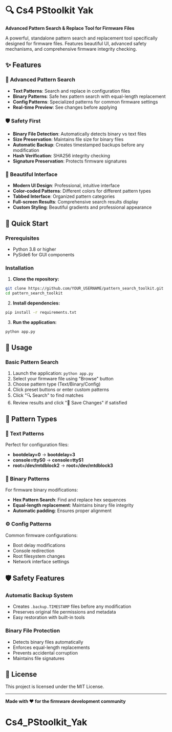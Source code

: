# 🔍 Cs4 PStoolkit Yak

**Advanced Pattern Search & Replace Tool for Firmware Files**

A powerful, standalone pattern search and replacement tool specifically designed for firmware files. Features beautiful UI, advanced safety mechanisms, and comprehensive firmware integrity checking.

## ✨ Features

### 🎯 **Advanced Pattern Search**
- **Text Patterns**: Search and replace in configuration files
- **Binary Patterns**: Safe hex pattern search with equal-length replacement  
- **Config Patterns**: Specialized patterns for common firmware settings
- **Real-time Preview**: See changes before applying

### 🛡️ **Safety First**
- **Binary File Detection**: Automatically detects binary vs text files
- **Size Preservation**: Maintains file size for binary files
- **Automatic Backup**: Creates timestamped backups before any modification
- **Hash Verification**: SHA256 integrity checking
- **Signature Preservation**: Protects firmware signatures

### 🎨 **Beautiful Interface**
- **Modern UI Design**: Professional, intuitive interface
- **Color-coded Patterns**: Different colors for different pattern types
- **Tabbed Interface**: Organized pattern categories
- **Full-screen Results**: Comprehensive search results display
- **Custom Styling**: Beautiful gradients and professional appearance

## 🚀 Quick Start

### Prerequisites
- Python 3.8 or higher
- PySide6 for GUI components

### Installation

1. **Clone the repository:**
```bash
git clone https://github.com/YOUR_USERNAME/pattern_search_toolkit.git
cd pattern_search_toolkit
```

2. **Install dependencies:**
```bash
pip install -r requirements.txt
```

3. **Run the application:**
```bash
python app.py
```

## 📖 Usage

### Basic Pattern Search
1. Launch the application: `python app.py`
2. Select your firmware file using "Browse" button
3. Choose pattern type (Text/Binary/Config)
4. Click preset buttons or enter custom patterns
5. Click "🔍 Search" to find matches
6. Review results and click "💾 Save Changes" if satisfied

## 🎨 Pattern Types

### 📝 Text Patterns
Perfect for configuration files:
- **bootdelay=0** → **bootdelay=3**
- **console=ttyS0** → **console=ttyS1**
- **root=/dev/mtdblock2** → **root=/dev/mtdblock3**

### 🔢 Binary Patterns  
For firmware binary modifications:
- **Hex Pattern Search**: Find and replace hex sequences
- **Equal-length replacement**: Maintains binary file integrity
- **Automatic padding**: Ensures proper alignment

### ⚙️ Config Patterns
Common firmware configurations:
- Boot delay modifications
- Console redirection
- Root filesystem changes
- Network interface settings

## 🛡️ Safety Features

### Automatic Backup System
- Creates `.backup.TIMESTAMP` files before any modification
- Preserves original file permissions and metadata
- Easy restoration with built-in tools

### Binary File Protection
- Detects binary files automatically
- Enforces equal-length replacements
- Prevents accidental corruption
- Maintains file signatures

## 📄 License

This project is licensed under the MIT License.

---

**Made with ❤️ for the firmware development community**
# Cs4_PStoolkit_Yak

